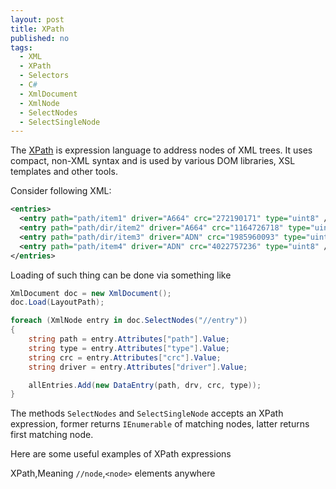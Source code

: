 ```yaml
---
layout: post
title: XPath
published: no
tags:
  - XML
  - XPath
  - Selectors
  - C#
  - XmlDocument
  - XmlNode
  - SelectNodes
  - SelectSingleNode
---
```

The [XPath][1] is expression language to address nodes of XML trees. It uses compact, non-XML syntax and is used by various DOM libraries, XSL templates and other tools.

Consider following XML:

```xml
<entries>
  <entry path="path/item1" driver="A664" crc="272190171" type="uint8" />
  <entry path="path/dir/item2" driver="A664" crc="1164726718" type="uint8" />
  <entry path="path/dir/item3" driver="ADN" crc="1985960093" type="uint8" />
  <entry path="path/item4" driver="ADN" crc="4022757236" type="uint8" />
</entries>
```

Loading of such thing can be done via something like 

```c#
XmlDocument doc = new XmlDocument();
doc.Load(LayoutPath);

foreach (XmlNode entry in doc.SelectNodes("//entry"))
{
    string path = entry.Attributes["path"].Value;
    string type = entry.Attributes["type"].Value;
    string crc = entry.Attributes["crc"].Value;
    string driver = entry.Attributes["driver"].Value;

    allEntries.Add(new DataEntry(path, drv, crc, type));
}
```

The methods `SelectNodes` and `SelectSingleNode` accepts an XPath expression, former returns `IEnumerable` of matching nodes, latter returns first matching node.

Here are some useful examples of XPath expressions

XPath,Meaning
`//node`,`<node>` elements anywhere



[1]: https://www.w3.org/TR/xpath-31/